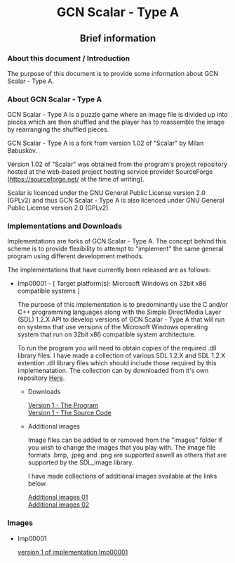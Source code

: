 
<h1 align="center">GCN Scalar - Type A</h1>
<h2 align="center">Brief information</h2>



<h3>About this document / Introduction</h3>

The purpose of this document is to provide some information about
GCN Scalar - Type A.


<h3>About GCN Scalar - Type A</h3>

GCN Scalar - Type A is a puzzle game where an image file is divided up
into pieces which are then shuffled and the player has to reassemble
the image by rearranging the shuffled pieces.

GCN Scalar - Type A is a fork from version 1.02 of "Scalar" by Milan
Babuskov.

Version 1.02 of "Scalar" was obtained from the program's project
repository hosted at the web-based project hosting service provider
SourceForge (https://sourceforge.net/ at the time of writing).

Scalar is licenced under the GNU General Public License version 2.0 (GPLv2)
and thus GCN Scalar - Type A is also licenced under GNU General Public
License version 2.0 (GPLv2).


<h3>Implementations and Downloads</h3>

Implementations are forks of GCN Scalar - Type A. The concept behind
this scheme is to provide flexibility to attempt to "implement" the
same general program using different development methods.

The implementations that have currently been released are as follows:

- Imp00001 - [ Target platform(s): Microsoft Windows on 32bit x86 compatible systems ]
    
    The purpose of this implementation is to predominantly use the C
    and/or C++ programming languages along with the Simple DirectMedia
    Layer (SDL) 1.2.X API to develop versions of GCN Scalar - Type A
    that will run on systems that use versions of the Microsoft Windows
    operating system that run on 32bit x86 compatible system architecture.

    To run the program you will need to obtain copies of the required .dll library files.
    I have made a collection of various SDL 1.2.X and SDL 1.2.X extention .dll library files which should include those required by this implemenatation.
    The collection can by downloaded from it's own repository [Here]( https://github.com/SABrereton/GCN_File_Collection--SDL_1.2.X_for_MS_Windows_32bit_x86).
    
    - Downloads

        [Version 1 - The Program]( https://github.com/SABrereton/GCN_Scalar--Type_A/releases/download/Imp00001-Version_1-The_program/GCN_Scalar-tA-Imp00001-v0p1--Prg.zip)\
        [Version 1 - The Source Code]( https://github.com/SABrereton/GCN_Scalar--Type_A/releases/download/Imp00001-Version_1-The_source_code/GCN_Scalar-tA-Imp00001-v0p1--Src.zip)

    - Additional images

        Image files can be added to or removed from the "images" folder if you
        wish to change the images that you play with. The image file formats
        .bmp, .jpeg and .png are supported aswell as others that are supported
        by the SDL_image library.

        I have made collections of additional images available at the links below.

        [Additional images 01]( https://github.com/SABrereton/GCN_Scalar--Type_A/releases/download/Additional_images_01/Additional_Images_01.zip )\
        [Additional images 02]( https://github.com/SABrereton/GCN_Scalar--Type_A/releases/download/Additional_images_02/Additional_Images_02.zip )
      


<h3>Images</h3>

- Imp00001

    [version 1 of implementation Imp00001](/Images/imp00001-v1--capture01.png "version 1 of implementation Imp00001")
